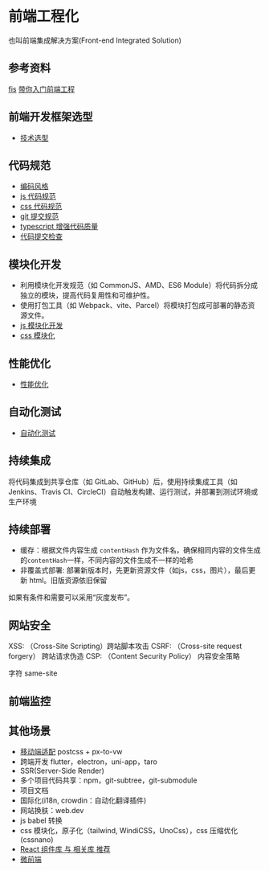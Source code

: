 # 前端工程化
也叫前端集成解决方案(Front-end Integrated Solution)

## 参考资料
[fis](https://github.com/fouber/blog)
[带你入门前端工程](https://woai3c.gitee.io/introduction-to-front-end-engineering/02.html#%E4%BB%A3%E7%A0%81%E8%A7%84%E8%8C%83)


## 前端开发框架选型
- [技术选型](./technical-choice.md)

## 代码规范
- [编码风格](./code-style.md)
- [js 代码规范](./eslint.md)
- [css 代码规范](./stylelint.md)
- [git 提交规范](./git.md)
- [typescript 增强代码质量](./ts.md)
- [代码提交检查](./code-lint.md)


## 模块化开发
- 利用模块化开发规范（如 CommonJS、AMD、ES6 Module）将代码拆分成独立的模块，提高代码复用性和可维护性。
- 使用打包工具（如 Webpack、vite、Parcel）将模块打包成可部署的静态资源文件。
- [js 模块化开发]()
- [css 模块化]()

## 性能优化
- [性能优化](./performance.md)


## 自动化测试
- [自动化测试](./test.md)


## 持续集成
将代码集成到共享仓库（如 GitLab、GitHub）后，使用持续集成工具（如 Jenkins、Travis CI、CircleCI）自动触发构建、运行测试，并部署到测试环境或生产环境


## 持续部署
- 缓存：根据文件内容生成 `contentHash` 作为文件名，确保相同内容的文件生成的`contentHash`一样，不同内容的文件生成不一样的哈希
- 非覆盖式部署: 部署新版本时，先更新资源文件（如js，css，图片），最后更新 html。旧版资源依旧保留

如果有条件和需要可以采用“灰度发布”。


## 网站安全
XSS: （Cross-Site Scripting）跨站脚本攻击
CSRF: （Cross-site request forgery） 跨站请求伪造
CSP: （Content Security Policy） 内容安全策略

字符
same-site


## 前端监控


## 其他场景
- [移动端适配](https://mp.weixin.qq.com/s/-yQtgXqZVTg50IstopaS9g) postcss + px-to-vw
- 跨端开发 flutter，electron，uni-app，taro
- SSR(Server-Side Render)
- 多个项目代码共享：npm，git-subtree，git-submodule
- 项目文档
- 国际化(i18n, crowdin：自动化翻译插件)
- 网站换肤：web.dev
- js babel 转换
- css 模块化，原子化（tailwind, WindiCSS，UnoCss），css 压缩优化(cssnano)
- [React 组件库 与 相关库 推荐](https://zhuanlan.zhihu.com/p/546697951)
- [微前端](https://juejin.cn/post/7118712142764703751)
